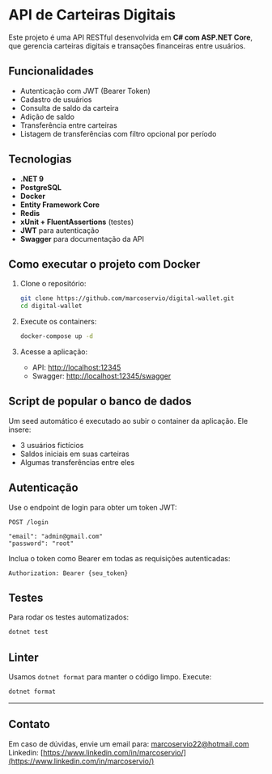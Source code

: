 # API de Carteiras Digitais

Este projeto é uma API RESTful desenvolvida em **C# com ASP.NET Core**, que gerencia carteiras digitais e transações financeiras entre usuários.

## Funcionalidades

- Autenticação com JWT (Bearer Token)
- Cadastro de usuários
- Consulta de saldo da carteira
- Adição de saldo
- Transferência entre carteiras
- Listagem de transferências com filtro opcional por período

## Tecnologias

- **.NET 9**
- **PostgreSQL**
- **Docker**
- **Entity Framework Core**
- **Redis**
- **xUnit + FluentAssertions** (testes)
- **JWT** para autenticação
- **Swagger** para documentação da API

## Como executar o projeto com Docker

1. Clone o repositório:

   ```bash
   git clone https://github.com/marcoservio/digital-wallet.git
   cd digital-wallet
   ```

2. Execute os containers:

   ```bash
   docker-compose up -d
   ```

3. Acesse a aplicação:
   - API: [http://localhost:12345](http://localhost:12345)
   - Swagger: [http://localhost:12345/swagger](http://localhost:12345/swagger)

## Script de popular o banco de dados

Um seed automático é executado ao subir o container da aplicação. Ele insere:

- 3 usuários fictícios
- Saldos iniciais em suas carteiras
- Algumas transferências entre eles

## Autenticação

Use o endpoint de login para obter um token JWT:

```http
POST /login

"email": "admin@gmail.com"
"password": "root"
```

Inclua o token como Bearer em todas as requisições autenticadas:

```
Authorization: Bearer {seu_token}
```

## Testes

Para rodar os testes automatizados:

```bash
dotnet test
```

## Linter

Usamos `dotnet format` para manter o código limpo. Execute:

```bash
dotnet format
```

---

## Contato

Em caso de dúvidas, envie um email para: marcoservio22@hotmail.com
Linkedin: [https://www.linkedin.com/in/marcoservio/](https://www.linkedin.com/in/marcoservio/)
